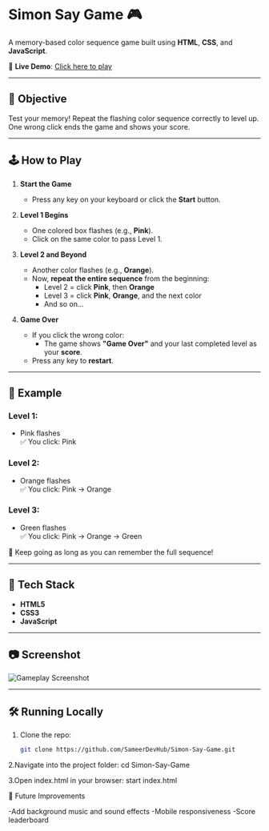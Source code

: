 # Simon Say Game 🎮

A memory-based color sequence game built using **HTML**, **CSS**, and **JavaScript**.

🔗 **Live Demo**: [Click here to play](https://sameerdevhub.github.io/Simon-Say-Game/)

---

## 🎯 Objective

Test your memory! Repeat the flashing color sequence correctly to level up. One wrong click ends the game and shows your score.

---

## 🕹️ How to Play

1. **Start the Game**
   - Press any key on your keyboard or click the **Start** button.

2. **Level 1 Begins**
   - One colored box flashes (e.g., **Pink**).
   - Click on the same color to pass Level 1.

3. **Level 2 and Beyond**
   - Another color flashes (e.g., **Orange**).
   - Now, **repeat the entire sequence** from the beginning:
     - Level 2 = click **Pink**, then **Orange**
     - Level 3 = click **Pink**, **Orange**, and the next color
     - And so on...

4. **Game Over**
   - If you click the wrong color:
     - The game shows **"Game Over"** and your last completed level as your **score**.
   - Press any key to **restart**.

---

## 🧠 Example

### Level 1:
- Pink flashes  
✅ You click: Pink

### Level 2:
- Orange flashes  
✅ You click: Pink → Orange

### Level 3:
- Green flashes  
✅ You click: Pink → Orange → Green

🎯 Keep going as long as you can remember the full sequence!

---

## 🎨 Tech Stack

- **HTML5**
- **CSS3**
- **JavaScript**

---

## 📷 Screenshot

![Gameplay Screenshot](images/screenshot.png)  


---

## 🛠️ Running Locally

1. Clone the repo:
   ```bash
   git clone https://github.com/SameerDevHub/Simon-Say-Game.git
   
2.Navigate into the project folder:
  cd Simon-Say-Game

3.Open index.html in your browser:
  start index.html

🚀 Future Improvements

   -Add background music and sound effects
   -Mobile responsiveness
   -Score leaderboard

